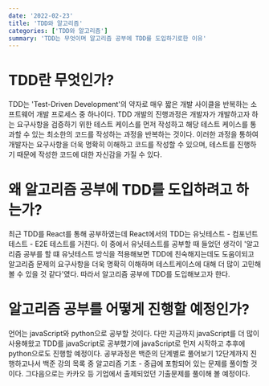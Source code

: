 ```yaml
---
date: '2022-02-23'
title: 'TDD와 알고리즘'
categories: ['TDD와 알고리즘']
summary: 'TDD는 무엇이며 알고리즘 공부에 TDD를 도입하기로한 이유'
---
```


# TDD란 무엇인가?

TDD는 'Test-Driven Development'의 약자로 매우 짧은 개발 사이클을 반복하는 소프트웨어 개발 프로세스 중 하나이다. TDD 개발의 진행과정은 개발자가 개발하고자 하는 요구사항을 검증하기 위한 테스트 케이스를 먼저 작성하고 해당 테스트 케이스를 통과할 수 있는 최소한의 코드를 작성하는 과정을 반복하는 것이다. 이러한 과정을 통하여 개발자는 요구사항을 더욱 명확히 이해하고 코드를 작성할 수 있으며, 테스트를 진행하기 때문에 작성한 코드에 대한 자신감을 가질 수 있다.

# 왜 알고리즘 공부에 TDD를 도입하려고 하는가?

최근 TDD를 React를 통해 공부하였는데 React에서의 TDD는 유닛테스트 - 컴포넌트 테스트 - E2E 테스트를 거친다. 이 중에서 유닛테스트를 공부할 때 들었던 생각이 '알고리즘 공부를 할 떄 유닛테스트 방식을 적용해보면 TDD에 친숙해지는데도 도움이되고 알고리즘 문제의 요구사항을 더욱 명확히 이해하며 테스트케이스에 대해 더 많이 고민해볼 수 있을 것 같다'였다. 따라서 알고리즘 공부에 TDD를 도입해보고자 한다.

# 알고리즘 공부를 어떻게 진행할 예정인가?

언어는 javaScript와 python으로 공부할 것이다. 다만 지금까지 javaScript를 더 많이 사용해왔고 TDD를 javaScript로 공부했기에 javaScript로 먼저 시작하고 추후에 python으로도 진행할 예정이다. 공부과정은 백준의 단계별로 풀어보기 12단계까지 진행하고나서 백준 강의 목록 중 알고리즘 기초 - 중급에 포함되어 있는 문제를 풀이할 것이다. 그다음으로는 카카오 등 기업에서 출제되었던 기출문제를 풀이해 볼 예정이다.
